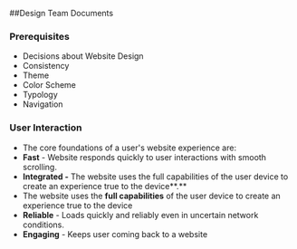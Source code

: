 ##Design Team Documents

### **Prerequisites** 
- Decisions about Website Design
- Consistency
- Theme
- Color Scheme
- Typology
- Navigation

### User Interaction
- The core foundations of a user's website experience are:
- **Fast** - Website responds quickly to user interactions with smooth scrolling.
- **Integrated -** The website uses the full capabilities of the user device to create an experience true to the device**.**
- The website uses the **full capabilities** of the user device to create an experience true to the device
- **Reliable** - Loads quickly and reliably even in uncertain network conditions.
- **Engaging** - Keeps user coming back to a website

